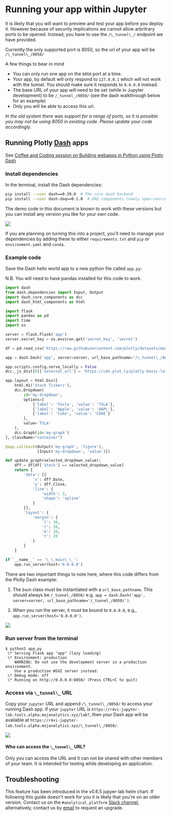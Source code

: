 # Running your app within Jupyter

It is likely that you will want to preview and test your app before you deploy it. 
However because of security implications we cannot allow arbritrary ports to be opened.
Instead, you have to use the `/\_tunnel\_/` endpoint we have provided.

Currently the only supported port is 8050, so the url of your app will be `/\_tunnel\_/8050/`

A few things to bear in mind
- You can only run one app on the `8050` port at a time.
- Your app, by default will only respond to `127.0.0.1` which will not work with the tunnel. You should make sure it responds to `0.0.0.0` instead.
- The base URL of your app will need to be set (while in Jupyter development) to be `/_tunnel_/8050/` (see the dash walkthrough below for an example)
- Only you will be able to access this url.

_In the old system there was support for a range of ports, so it is possible you may not be using 8050 in existing code. Please update your code accordingly._

## Running Plotly [Dash] apps

See [Coffee and Coding session on Building webapps in Python using Plotly Dash](https://github.com/moj-analytical-services/Coffee-and-Coding/tree/master/2020-04-14%20Python%20webapps%20using%20Plotly%20Dash)

### Install dependencies

In the terminal, install the Dash dependencies:

```bash
pip install --user dash==0.39.0  # The core dash backend
pip install --user dash-daq==0.1.0  # DAQ components (newly open-sourced!)
```

The demo code in this document is known to work with these versions but you can
install any version you like for your own code.

![](images/dash/dash_install_deps.gif)

If you are planning on turning this into a project, you'll need to manage your
dependencies by adding these to either `requirements.txt` and `pip` or
`environment.yaml` and `conda`.

### Example code

Save the Dash hello world app to a new python file called `app.py`:

N.B. You will need to have pandas installed for this code to work.

```python
import dash
from dash.dependencies import Input, Output
import dash_core_components as dcc
import dash_html_components as html

import flask
import pandas as pd
import time
import os

server = flask.Flask('app')
server.secret_key = os.environ.get('secret_key', 'secret')

df = pd.read_csv('https://raw.githubusercontent.com/plotly/datasets/master/hello-world-stock.csv')

app = dash.Dash('app', server=server, url_base_pathname='/\_tunnel\_/8050/')

app.scripts.config.serve_locally = False
dcc._js_dist[0]['external_url'] = 'https://cdn.plot.ly/plotly-basic-latest.min.js'

app.layout = html.Div([
    html.H1('Stock Tickers'),
    dcc.Dropdown(
        id='my-dropdown',
        options=[
            {'label': 'Tesla', 'value': 'TSLA'},
            {'label': 'Apple', 'value': 'AAPL'},
            {'label': 'Coke', 'value': 'COKE'}
        ],
        value='TSLA'
    ),
    dcc.Graph(id='my-graph')
], className="container")

@app.callback(Output('my-graph', 'figure'),
              [Input('my-dropdown', 'value')])

def update_graph(selected_dropdown_value):
    dff = df[df['Stock'] == selected_dropdown_value]
    return {
        'data': [{
            'x': dff.Date,
            'y': dff.Close,
            'line': {
                'width': 3,
                'shape': 'spline'
            }
        }],
        'layout': {
            'margin': {
                'l': 30,
                'r': 20,
                'b': 30,
                't': 20
            }
        }
    }

if `__name__` == '\_\_main\_\_':
    app.run_server(host='0.0.0.0')

```

There are two important things to note here, where this code differs from the
Plotly Dash example:

1. The `Dash` class must be instantiated with a `url_base_pathname`. This should
   always be `/_tunnel_/8050/` e.g.
   `app = dash.Dash('app', server=server, url_base_pathname='/_tunnel_/8050/')`.

2. When you run the server, it must be bound to `0.0.0.0`, e.g., `app.run_server(host='0.0.0.0')`.

![](images/dash/save_example.gif)

### Run server from the terminal

```
$ python3 app.py
 \* Serving Flask app "app" (lazy loading)
 \* Environment: production
    WARNING: Do not use the development server in a production environment.
    Use a production WSGI server instead.
 \* Debug mode: off
 \* Running on http://0.0.0.0:8050/ (Press CTRL+C to quit)
```

### Access via `\_tunnel\_` URL

Copy your `jupyter` URL and append `/\_tunnel\_/8050/` to access your running Dash
app. If your `jupyter` URL is `https://r4vi-jupyter-lab.tools.alpha.mojanalytics.xyz/lab?`,
then your Dash app will be available at
`https://r4vi-jupyter-lab.tools.alpha.mojanalytics.xyz/\_tunnel\_/8050/`.

![](images/dash/visit_url.gif)

#### Who can access the `\_tunnel\_` URL?

Only you can access the URL and it can not be shared with other members of your
team. It is intended for testing while developing an application.

## Troubleshooting

This feature has been introduced in the v0.6.5 jupyer-lab helm chart. If following
this guide doesn't work for you it is likely that you're on an older version.
Contact us on the `#analytical_platform` [Slack channel],
alternatively, contact us by [email](mailto:analytical_platform@digital.justice.gov.uk)
to request an upgrade.

[dash]: https://dash.plot.ly/
[Slack channel]: https://asdslack.slack.com/messages/anaytical_platform/
